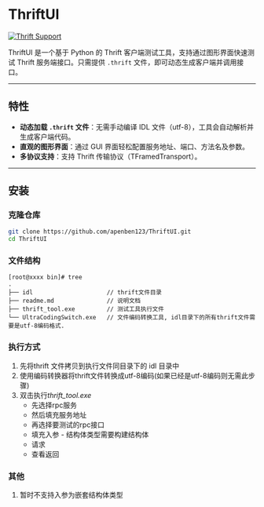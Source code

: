 # ThriftUI

[![Thrift Support](https://img.shields.io/badge/thrift-supported-green)](https://thrift.apache.org/)

ThriftUI 是一个基于 Python 的 Thrift 客户端测试工具，支持通过图形界面快速测试 Thrift 服务端接口。只需提供 `.thrift` 文件，即可动态生成客户端并调用接口。

---

## 特性

- **动态加载 `.thrift` 文件**：无需手动编译 IDL 文件（utf-8），工具会自动解析并生成客户端代码。
- **直观的图形界面**：通过 GUI 界面轻松配置服务地址、端口、方法名及参数。
- **多协议支持**：支持 Thrift 传输协议（TFramedTransport）。
---

## 安装

### 克隆仓库
```bash
git clone https://github.com/apenben123/ThriftUI.git
cd ThriftUI
```

### 文件结构

```shell
[root@xxxx bin]# tree
.
├── idl                     // thrift文件目录
├── readme.md               // 说明文档
├── thrift_tool.exe         // 测试工具执行文件
└── UltraCodingSwitch.exe   // 文件编码转换工具, idl目录下的所有thrift文件需要是utf-8编码格式.
```

### 执行方式
1. 先将thrift 文件拷贝到执行文件同目录下的 idl 目录中
2. 使用编码转换器将thrift文件转换成utf-8编码(如果已经是utf-8编码则无需此步骤)
3. 双击执行*thrift_tool.exe*
   - 先选择rpc服务
   - 然后填充服务地址
   - 再选择要测试的rpc接口
   - 填充入参 - 结构体类型需要构建结构体
   - 请求
   - 查看返回

### 其他
1. 暂时不支持入参为嵌套结构体类型
